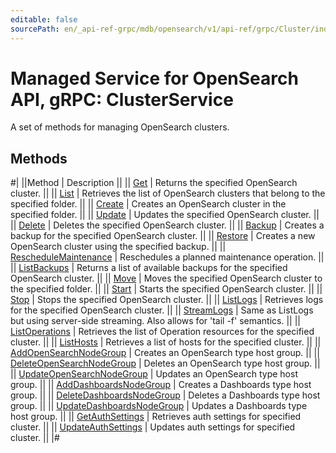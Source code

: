 ```yaml
---
editable: false
sourcePath: en/_api-ref-grpc/mdb/opensearch/v1/api-ref/grpc/Cluster/index.md
---
```


# Managed Service for OpenSearch API, gRPC: ClusterService

A set of methods for managing OpenSearch clusters.

## Methods

#|
||Method | Description ||
|| [Get](get.md) | Returns the specified OpenSearch cluster. ||
|| [List](list.md) | Retrieves the list of OpenSearch clusters that belong to the specified folder. ||
|| [Create](create.md) | Creates an OpenSearch cluster in the specified folder. ||
|| [Update](update.md) | Updates the specified OpenSearch cluster. ||
|| [Delete](delete.md) | Deletes the specified OpenSearch cluster. ||
|| [Backup](backup.md) | Creates a backup for the specified OpenSearch cluster. ||
|| [Restore](restore.md) | Creates a new OpenSearch cluster using the specified backup. ||
|| [RescheduleMaintenance](rescheduleMaintenance.md) | Reschedules a planned maintenance operation. ||
|| [ListBackups](listBackups.md) | Returns a list of available backups for the specified OpenSearch cluster. ||
|| [Move](move.md) | Moves the specified OpenSearch cluster to the specified folder. ||
|| [Start](start.md) | Starts the specified OpenSearch cluster. ||
|| [Stop](stop.md) | Stops the specified OpenSearch cluster. ||
|| [ListLogs](listLogs.md) | Retrieves logs for the specified OpenSearch cluster. ||
|| [StreamLogs](streamLogs.md) | Same as ListLogs but using server-side streaming. Also allows for 'tail -f' semantics. ||
|| [ListOperations](listOperations.md) | Retrieves the list of Operation resources for the specified cluster. ||
|| [ListHosts](listHosts.md) | Retrieves a list of hosts for the specified cluster. ||
|| [AddOpenSearchNodeGroup](addOpenSearchNodeGroup.md) | Creates an OpenSearch type host group. ||
|| [DeleteOpenSearchNodeGroup](deleteOpenSearchNodeGroup.md) | Deletes an OpenSearch type host group. ||
|| [UpdateOpenSearchNodeGroup](updateOpenSearchNodeGroup.md) | Updates an OpenSearch type host group. ||
|| [AddDashboardsNodeGroup](addDashboardsNodeGroup.md) | Creates a Dashboards type host group. ||
|| [DeleteDashboardsNodeGroup](deleteDashboardsNodeGroup.md) | Deletes a Dashboards type host group. ||
|| [UpdateDashboardsNodeGroup](updateDashboardsNodeGroup.md) | Updates a Dashboards type host group. ||
|| [GetAuthSettings](getAuthSettings.md) | Retrieves auth settings for specified cluster. ||
|| [UpdateAuthSettings](updateAuthSettings.md) | Updates auth settings for specified cluster. ||
|#